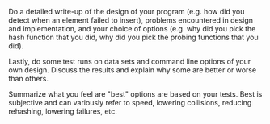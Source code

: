 Do a detailed write-up of the design of your program (e.g. how did you detect when an element failed to insert), problems encountered in design and implementation, and your choice of options (e.g. why did you pick the hash function that you did, why did you pick the probing functions that you did).

Lastly, do some test runs on data sets and command line options of your own design. Discuss the results and explain why some are better or worse than others.

Summarize what you feel are "best" options are based on your tests. Best is subjective and can variously refer to speed, lowering collisions, reducing rehashing, lowering failures, etc.